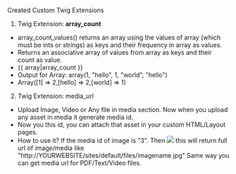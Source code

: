 Created Custom Twig Extensions 
1. Twig Extension: **array_count**
- array_count_values() returns an array using the values of array (which must be ints or strings) as keys and their frequency in array as values.
- Returns an associative array of values from array as keys and their count as value.
- {{ array|array_count }}
- Output for Array: array(1, "hello", 1, "world", "hello")
- Array([1] => 2,[hello] => 2,[world] => 1)

2. Twig Extension: media_url
- Upload Image, Video or Any file in media section. Now when you upload any asset in media it generate media id.
- Now you this id, you can attach that asset in your custom HTML/Layout pages.
- How to use it? If the media id of image is "3". Then
   **<img src="{{ 3|media_url }}" />** this will return full url of image/media like "http://YOURWEBSITE/sites/default/files/imagename.jpg"
  Same way you can get media url for PDF/Text/Video files.
